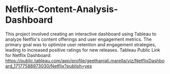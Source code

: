 # Netflix-Content-Analysis-Dashboard
This project involved creating an interactive dashboard using Tableau to analyze Netflix's content offerings and user engagement metrics. The primary goal was to optimize user retention and engagement strategies, leading to increased positive ratings for new releases.
Tableau Public Link for Netflix Dashboard: https://public.tableau.com/app/profile/geethanjali.marella/viz/NetflixDashboard_17177588973030/Netflix?publish=yes
